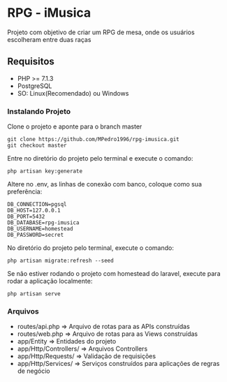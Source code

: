 # RPG - iMusica

Projeto com objetivo de criar um RPG de mesa, onde os usuários escolheram entre duas raças

## Requisitos
* PHP >= 7.1.3
* PostgreSQL
* SO: Linux(Recomendado) ou Windows

### Instalando Projeto

Clone o projeto e aponte para o branch master

```
git clone https://github.com/MPedro1996/rpg-imusica.git
git checkout master
```

Entre no diretório do projeto pelo terminal e execute o comando:
```
php artisan key:generate 
```

Altere no .env, as linhas de conexão com banco, coloque como sua preferência:

```
DB_CONNECTION=pgsql
DB_HOST=127.0.0.1
DB_PORT=5432
DB_DATABASE=rpg-imusica
DB_USERNAME=homestead
DB_PASSWORD=secret
```

No diretório do projeto pelo terminal, execute o comando:

```
php artisan migrate:refresh --seed
```

Se não estiver rodando o projeto com homestead do laravel, execute para rodar a aplicação localmente:
```
php artisan serve
```

### Arquivos

* routes/api.php => Arquivo de rotas para as APIs construídas
* routes/web.php => Arquivo de rotas para as Views construídas
* app/Entity => Entidades do projeto
* app/Http/Controllers/ => Arquivos Controllers
* app/Http/Requests/ => Validação de requisições
* app/Http/Services/ => Serviços construídos para aplicações de regras de negócio

